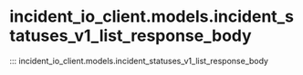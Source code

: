 # incident_io_client.models.incident_statuses_v1_list_response_body

::: incident_io_client.models.incident_statuses_v1_list_response_body